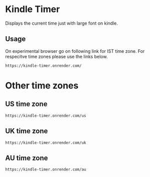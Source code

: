 # Kindle Timer
Displays the current time just with large font on kindle. 

## Usage
On experimental browser go on following link for IST time zone. For respecitve time zones please use the links below.

```
https://kindle-timer.onrender.com/
```


# Other time zones 
## US time zone 


```
https://kindle-timer.onrender.com/us
```

## UK time zone

```
https://kindle-timer.onrender.com/uk
```

## AU time zone

```
https://kindle-timer.onrender.com/au
```

